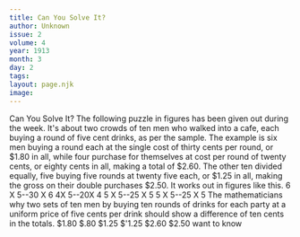 ```yaml
---
title: Can You Solve It?
author: Unknown
issue: 2
volume: 4
year: 1913
month: 3
day: 2
tags:
layout: page.njk
image:
---
```

Can You Solve It?      The following puzzle in figures has been given out during the week. It's about two crowds of ten men who walked into a cafe, each buying a round of five cent drinks, as per the sample. The example is six men buying a round each at the single cost of thirty cents per round, or $1.80 in all, while four purchase for themselves at cost per round of twenty cents, or eighty cents in all, making a total of $2.60. The other ten divided equally, five buying five rounds at twenty five each, or $1.25 in all, making the gross on their double purchases $2.50. It works out in figures like this.   6 X 5--30 X 6 4X 5--20X 4   5 X 5--25 X 5 5 X 5--25 X 5   The mathematicians   why two sets of ten men by buying ten rounds of drinks for each party at a uniform price of five cents per drink should show a difference of ten cents in the totals.   $1.80 $.80   $1.25 $'1.25   $2.60   $2.50   want to know

